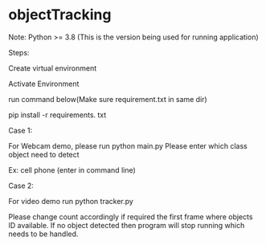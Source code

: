 # objectTracking

Note: Python >= 3.8 (This is the version 
being used for running application)

Steps:

Create virtual environment

Activate Environment

run command below(Make sure requirement.txt in same dir)

pip install -r requirements. txt

Case 1:

For Webcam demo, please run python main.py
Please enter which class object need to detect

Ex: cell phone (enter in command line)

Case 2:

For video demo run python tracker.py

Please change count accordingly if required the first 
frame where objects ID available. If no object detected
then program will stop running which needs to be handled.

